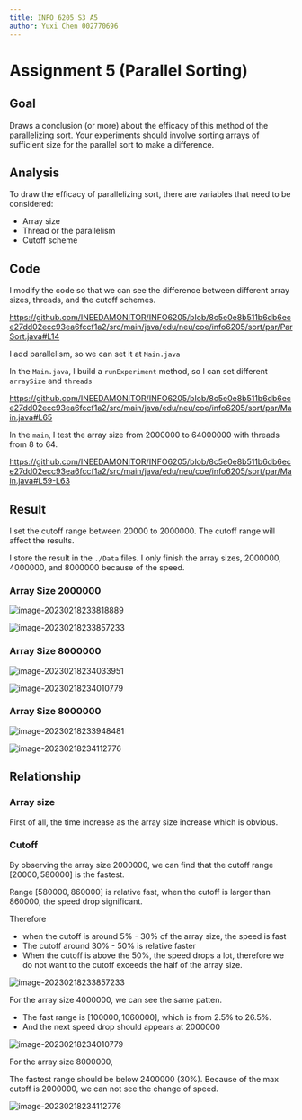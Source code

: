 ```yaml
---
title: INFO 6205 S3 A5
author: Yuxi Chen 002770696
---
```


# Assignment 5 (Parallel Sorting)

## Goal

Draws a conclusion (or more) about the efficacy of this method of the parallelizing sort. Your experiments should involve sorting arrays of sufficient size for the parallel sort to make a difference.

## Analysis

To draw the efficacy of parallelizing sort, there are variables that need to be considered:

- Array size
- Thread or the parallelism
- Cutoff scheme

## Code

I modify the code so that we can see the difference between different array sizes, threads, and the cutoff schemes.

https://github.com/INEEDAMONITOR/INFO6205/blob/8c5e0e8b511b6db6ece27dd02ecc93ea6fccf1a2/src/main/java/edu/neu/coe/info6205/sort/par/ParSort.java#L14

I add parallelism, so we can set it at `Main.java`

In the `Main.java`, I build a `runExperiment` method, so I can set different `arraySize` and `threads`

https://github.com/INEEDAMONITOR/INFO6205/blob/8c5e0e8b511b6db6ece27dd02ecc93ea6fccf1a2/src/main/java/edu/neu/coe/info6205/sort/par/Main.java#L65

In the `main`, I test the array size from 2000000 to 64000000 with threads from 8 to 64.

https://github.com/INEEDAMONITOR/INFO6205/blob/8c5e0e8b511b6db6ece27dd02ecc93ea6fccf1a2/src/main/java/edu/neu/coe/info6205/sort/par/Main.java#L59-L63

## Result

I set the cutoff range between 20000 to 2000000. The cutoff range will affect the results. 

I store the result in the `./Data` files. I only finish the array sizes, 2000000, 4000000, and 8000000 because of the speed.

### Array Size 2000000

![image-20230218233818889](./assets/image-20230218233818889.png)

![image-20230218233857233](./assets/image-20230218233857233.png)

### Array Size 8000000

![image-20230218234033951](./assets/image-20230218234033951.png)

![image-20230218234010779](./assets/image-20230218234010779.png)

### Array Size 8000000

![image-20230218233948481](./assets/image-20230218233948481.png)

![image-20230218234112776](./assets/image-20230218234112776.png)

## Relationship

### Array size

First of all, the time increase as the array size increase which is obvious.

### Cutoff

By observing the array size 2000000, we can find that the cutoff range $[20000, 580000]$ is the fastest.

Range $[580000, 860000]$ is relative fast, when the cutoff is larger than $860000$, the speed drop significant.

Therefore

- when the cutoff is around $5$% - $30$% of the array size, the speed is fast
- The cutoff around  $30$% - $50$% is relative faster
- When the cutoff is above the $50$%, the speed drops a lot, therefore we do not want to the cutoff exceeds the half of the array size.

![image-20230218233857233](./assets/image-20230218233857233.png)

For the array size 4000000, we can see the same patten.

- The fast range is $[100000, 1060000]$, which is from $2.5$% to $26.5$%.
- And the next speed drop should appears at 2000000

![image-20230218234010779](./assets/image-20230218234010779.png)

For the array size 8000000,

The fastest range should be below $2400000$ ($30\%$). Because of the max cutoff is 2000000, we can not see the change of speed.

![image-20230218234112776](./assets/image-20230218234112776.png)
